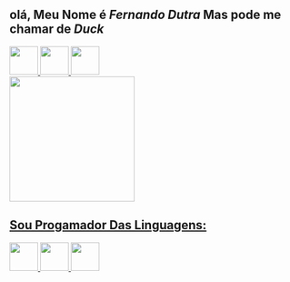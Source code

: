 
## olá, Meu Nome é ***Fernando Dutra*** Mas pode me chamar de ***Duck***

<div>
    <a href="https://twitter.com/SrVoid__">
    <img height="50cm" src="https://img.shields.io/badge/Twitter-1DA1F2?style=for-the-badge&logo=twitter&logoColor=white">
    <a href="https://www.instagram.com/srvoid__/">
    <img height="50cm" src="https://img.shields.io/badge/Instagram-E4405F?style=for-the-badge&logo=instagram&logoColor=white">
    <a href="https://www.youtube.com/channel/UCwx0ZmftvUEpotkKnKZiJqQ">
    <img height="50cm" src="https://img.shields.io/badge/YouTube-FF0000?style=for-the-badge&logo=youtube&logoColor=white">
</div>
        
<div>
    <img height="220cm" src="https://github-readme-stats.vercel.app/api?username=iDuug&theme=blue-green">
</div>
     
## Sou Progamador Das Linguagens:
<div>
    <img height="50cm" src="https://img.shields.io/badge/Python-3776AB?style=for-the-badge&logo=python&logoColor=white">
    <img height="50cm" src="https://img.shields.io/badge/Java-ED8B00?style=for-the-badge&logo=java&logoColor=white">
    <img height="50cm" src="https://img.shields.io/badge/JavaScript-F7DF1E?style=for-the-badge&logo=javascript&logoColor=black">
</div>     
      
